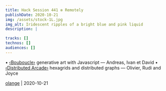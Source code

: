 ```yaml
---
title: Hack Session 441 ✼ Remotely
publishDate: 2020-10-21
img: /assets/stock-1L.jpg
img_alt: Iridescent ripples of a bright blue and pink liquid
description: |

tracks: []
technos: []
audiences: []
---
```


• [‹Bouboucle›](http://bouboucle.com) generative art with Javascript — Andreas, Ivan et David
• [‹Distributed Arcade›](https://github.com/olange/arcade) hexagrids and distributed graphs — Olivier, Rudi and Joyce

[olange](https://github.com/olange) | 2020-10-21


